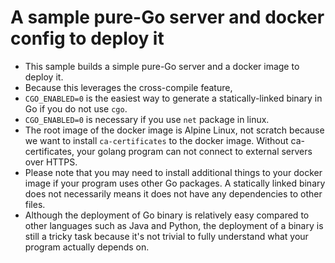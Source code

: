 # A sample pure-Go server and docker config to deploy it
- This sample builds a simple pure-Go server and a docker image to deploy it.
- Because this leverages the cross-compile feature,
- `CGO_ENABLED=0` is the easiest way to generate a statically-linked binary in Go
  if you do not use `cgo`.
- `CGO_ENABLED=0` is necessary if you use `net` package in linux.
- The root image of the docker image is Alpine Linux, not scratch
  because we want to install `ca-certificates` to the docker image.
  Without ca-certificates, your golang program can not connect to external servers over HTTPS.
- Please note that you may need to install additional things to your docker image
  if your program uses other Go packages.
  A statically linked binary does not necessarily means it does not have any dependencies to other files.
- Although the deployment of Go binary is relatively easy compared to other languages such as Java and Python,
  the deployment of a binary is still a tricky task because it's not trivial to fully understand what your program
  actually depends on.

